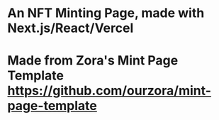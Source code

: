 # An NFT Minting Page, made with Next.js/React/Vercel
# Made from Zora's Mint Page Template <https://github.com/ourzora/mint-page-template>
